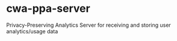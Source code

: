 # cwa-ppa-server
Privacy-Preserving Analytics Server for receiving and storing user analytics/usage data
